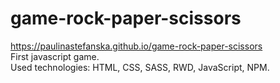 # game-rock-paper-scissors
https://paulinastefanska.github.io/game-rock-paper-scissors <br>
First javascript game. <br>
Used technologies: HTML, CSS, SASS, RWD, JavaScript, NPM.
